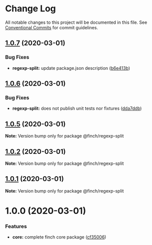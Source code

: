 # Change Log

All notable changes to this project will be documented in this file.
See [Conventional Commits](https://conventionalcommits.org) for commit guidelines.

## [1.0.7](https://github.com/mseeley/finch/compare/v1.0.6...v1.0.7) (2020-03-01)


### Bug Fixes

* **regexp-split:** update package.json description ([b6e413b](https://github.com/mseeley/finch/commit/b6e413b))





## [1.0.6](https://github.com/mseeley/finch/compare/v1.0.5...v1.0.6) (2020-03-01)


### Bug Fixes

* **regexp-split:** does not publish unit tests nor fixtures ([dda7ddb](https://github.com/mseeley/finch/commit/dda7ddb))





## [1.0.5](https://github.com/mseeley/finch/compare/v1.0.4...v1.0.5) (2020-03-01)

**Note:** Version bump only for package @finch/regexp-split





## [1.0.2](https://github.com/mseeley/finch/compare/v1.0.1...v1.0.2) (2020-03-01)

**Note:** Version bump only for package @finch/regexp-split





## [1.0.1](https://github.com/mseeley/finch/compare/v1.0.0...v1.0.1) (2020-03-01)

**Note:** Version bump only for package @finch/regexp-split





# 1.0.0 (2020-03-01)


### Features

* **core:** complete finch core package ([cf35006](https://github.com/mseeley/finch/commit/cf35006))
